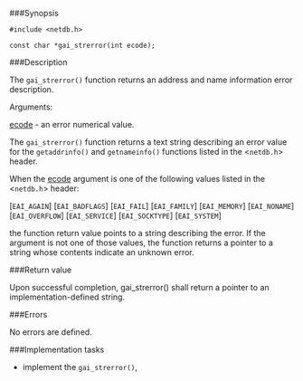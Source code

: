 ###Synopsis

`#include <netdb.h>`

`const char *gai_strerror(int ecode);`

###Description

The `gai_strerror()` function returns an address and name information error description.

Arguments:
    
<u>ecode</u> - an error numerical value.

The `gai_strerror()` function returns a text string describing an error value for the `getaddrinfo()` and `getnameinfo()` functions listed in the <`netdb.h`> header.

When the <u>ecode</u> argument is one of the following values listed in the <`netdb.h`> header:

 [`EAI_AGAIN`]
 [`EAI_BADFLAGS`]
 [`EAI_FAIL`]
 [`EAI_FAMILY`]
 [`EAI_MEMORY`]
 [`EAI_NONAME`]
 [`EAI_OVERFLOW`]
 [`EAI_SERVICE`]
 [`EAI_SOCKTYPE`]
 [`EAI_SYSTEM`]
     
the function return value points to a string describing the error. If the argument is not one of those values, the function returns a pointer to a string whose contents indicate an unknown error.
    
###Return value

Upon successful completion, gai_strerror() shall return a pointer to an implementation-defined string.

###Errors

No errors are defined.

###Implementation tasks

* implement the `gai_strerror()`,